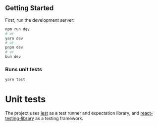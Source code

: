 ## Getting Started

First, run the development server:

```bash
npm run dev
# or
yarn dev
# or
pnpm dev
# or
bun dev
```

### Runs unit tests
```bash
yarn test
```

# Unit tests

The project uses [jest](https://github.com/facebook/jest) as a test runner and expectation library, and [react-testing-library](https://testing-library.com/docs/react-testing-library/api) as a testing framework.
